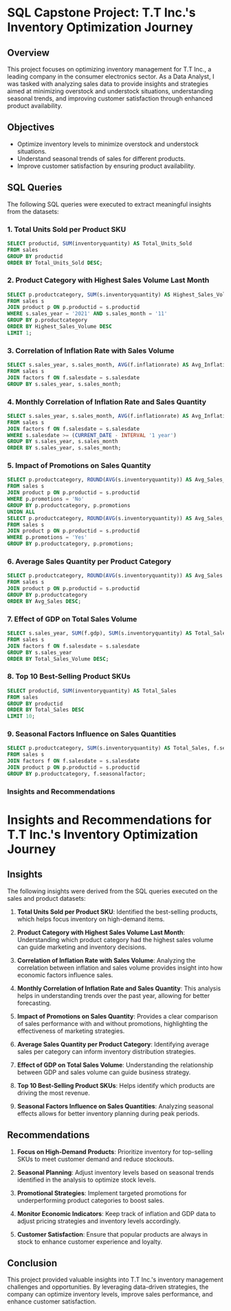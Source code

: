 
# SQL Capstone Project: T.T Inc.'s Inventory Optimization Journey

## Overview
This project focuses on optimizing inventory management for T.T Inc., a leading company in the consumer electronics sector. As a Data Analyst, I was tasked with analyzing sales data to provide insights and strategies aimed at minimizing overstock and understock situations, understanding seasonal trends, and improving customer satisfaction through enhanced product availability.

## Objectives
- Optimize inventory levels to minimize overstock and understock situations.
- Understand seasonal trends of sales for different products.
- Improve customer satisfaction by ensuring product availability.

## SQL Queries
The following SQL queries were executed to extract meaningful insights from the datasets:


### 1. Total Units Sold per Product SKU
```sql
SELECT productid, SUM(inventoryquantity) AS Total_Units_Sold
FROM sales
GROUP BY productid
ORDER BY Total_Units_Sold DESC;
```

### 2. Product Category with Highest Sales Volume Last Month
```sql
SELECT p.productcategory, SUM(s.inventoryquantity) AS Highest_Sales_Volume
FROM sales s
JOIN product p ON p.productid = s.productid
WHERE s.sales_year = '2021' AND s.sales_month = '11'
GROUP BY p.productcategory
ORDER BY Highest_Sales_Volume DESC
LIMIT 1;
```

### 3. Correlation of Inflation Rate with Sales Volume
```sql
SELECT s.sales_year, s.sales_month, AVG(f.inflationrate) AS Avg_InflationRate, SUM(s.inventoryquantity) AS Sales_Volume
FROM sales s
JOIN factors f ON f.salesdate = s.salesdate
GROUP BY s.sales_year, s.sales_month;
```

### 4. Monthly Correlation of Inflation Rate and Sales Quantity
```sql
SELECT s.sales_year, s.sales_month, AVG(f.inflationrate) AS Avg_InflationRate, SUM(s.inventoryquantity) AS Sales_Volume
FROM sales s
JOIN factors f ON f.salesdate = s.salesdate
WHERE s.salesdate >= (CURRENT_DATE - INTERVAL '1 year')
GROUP BY s.sales_year, s.sales_month
ORDER BY s.sales_year, s.sales_month;
```

### 5. Impact of Promotions on Sales Quantity
```sql
SELECT p.productcategory, ROUND(AVG(s.inventoryquantity)) AS Avg_Sales_WithoutPromotion, p.promotions
FROM sales s
JOIN product p ON p.productid = s.productid
WHERE p.promotions = 'No'
GROUP BY p.productcategory, p.promotions
UNION ALL
SELECT p.productcategory, ROUND(AVG(s.inventoryquantity)) AS Avg_Sales_WithPromotion, p.promotions
FROM sales s
JOIN product p ON p.productid = s.productid
WHERE p.promotions = 'Yes'
GROUP BY p.productcategory, p.promotions;
```

### 6. Average Sales Quantity per Product Category
```sql
SELECT p.productcategory, ROUND(AVG(s.inventoryquantity)) AS Avg_Sales
FROM sales s
JOIN product p ON p.productid = s.productid
GROUP BY p.productcategory
ORDER BY Avg_Sales DESC;
```

### 7. Effect of GDP on Total Sales Volume
```sql
SELECT s.sales_year, SUM(f.gdp), SUM(s.inventoryquantity) AS Total_Sales_Volume
FROM sales s
JOIN factors f ON f.salesdate = s.salesdate
GROUP BY s.sales_year
ORDER BY Total_Sales_Volume DESC;
```

### 8. Top 10 Best-Selling Product SKUs
```sql
SELECT productid, SUM(inventoryquantity) AS Total_Sales
FROM sales
GROUP BY productid
ORDER BY Total_Sales DESC
LIMIT 10;
```

### 9. Seasonal Factors Influence on Sales Quantities
```sql
SELECT p.productcategory, SUM(s.inventoryquantity) AS Total_Sales, f.seasonalfactor
FROM sales s
JOIN factors f ON f.salesdate = s.salesdate
JOIN product p ON p.productid = s.productid
GROUP BY p.productcategory, f.seasonalfactor;
```

### Insights and Recommendations


# Insights and Recommendations for T.T Inc.'s Inventory Optimization Journey

## Insights
The following insights were derived from the SQL queries executed on the sales and product datasets:

1. **Total Units Sold per Product SKU**: Identified the best-selling products, which helps focus inventory on high-demand items.
  
2. **Product Category with Highest Sales Volume Last Month**: Understanding which product category had the highest sales volume can guide marketing and inventory decisions.

3. **Correlation of Inflation Rate with Sales Volume**: Analyzing the correlation between inflation and sales volume provides insight into how economic factors influence sales.

4. **Monthly Correlation of Inflation Rate and Sales Quantity**: This analysis helps in understanding trends over the past year, allowing for better forecasting.

5. **Impact of Promotions on Sales Quantity**: Provides a clear comparison of sales performance with and without promotions, highlighting the effectiveness of marketing strategies.

6. **Average Sales Quantity per Product Category**: Identifying average sales per category can inform inventory distribution strategies.

7. **Effect of GDP on Total Sales Volume**: Understanding the relationship between GDP and sales volume can guide business strategy.

8. **Top 10 Best-Selling Product SKUs**: Helps identify which products are driving the most revenue.

9. **Seasonal Factors Influence on Sales Quantities**: Analyzing seasonal effects allows for better inventory planning during peak periods.

## Recommendations
1. **Focus on High-Demand Products**: Prioritize inventory for top-selling SKUs to meet customer demand and reduce stockouts.

2. **Seasonal Planning**: Adjust inventory levels based on seasonal trends identified in the analysis to optimize stock levels.

3. **Promotional Strategies**: Implement targeted promotions for underperforming product categories to boost sales.

4. **Monitor Economic Indicators**: Keep track of inflation and GDP data to adjust pricing strategies and inventory levels accordingly.

5. **Customer Satisfaction**: Ensure that popular products are always in stock to enhance customer experience and loyalty.

## Conclusion
This project provided valuable insights into T.T Inc.'s inventory management challenges and opportunities. By leveraging data-driven strategies, the company can optimize inventory levels, improve sales performance, and enhance customer satisfaction.

```

